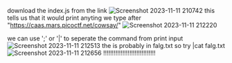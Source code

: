download the index.js from the link
![Screenshot 2023-11-11 210742](https://github.com/Adarshredd/picoctf-writeups/assets/145366498/e4cf1ad2-cf9d-4e7c-a275-b394fa95080c)
this tells us that it would print anyting we type after "https://caas.mars.picoctf.net/cowsay/"
![Screenshot 2023-11-11 212220](https://github.com/Adarshredd/picoctf-writeups/assets/145366498/0530c6af-3399-4904-8826-ed9b60c9b09a)

we can use ';' or '|' to seperate the command from print input
![Screenshot 2023-11-11 212513](https://github.com/Adarshredd/picoctf-writeups/assets/145366498/396cf88a-285b-42f8-837a-6b9fdac12be8)
the is probably in falg.txt
so try |cat falg.txt
![Screenshot 2023-11-11 212656](https://github.com/Adarshredd/picoctf-writeups/assets/145366498/761ee9a1-549f-4761-bc32-fcb51345b57e)
!!!!!!!!!!!!!!!!!!!!!!!!!!!!!!
